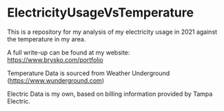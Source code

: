 # ElectricityUsageVsTemperature
This is a repository for my analysis of my electricity usage in 2021 against the temperature in my area.

A full write-up can be found at my website: https://www.brysko.com/portfolio

Temperature Data is sourced from Weather Underground (https://www.wunderground.com)

Electric Data is my own, based on billing information provided by Tampa Electric.
